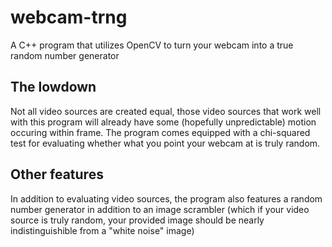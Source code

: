 # webcam-trng
A C++ program that utilizes OpenCV to turn your webcam into a true random number generator
## The lowdown
Not all video sources are created equal, those video sources that work well with this program will already have some (hopefully unpredictable) motion occuring within frame.
The program comes equipped with a chi-squared test for evaluating whether what you point your webcam at is truly random. 
## Other features
In addition to evaluating video sources, the program also features a random number generator in addition to an image scrambler (which if your video source is truly random, your 
provided image should be nearly indistinguishible from a "white noise" image)
